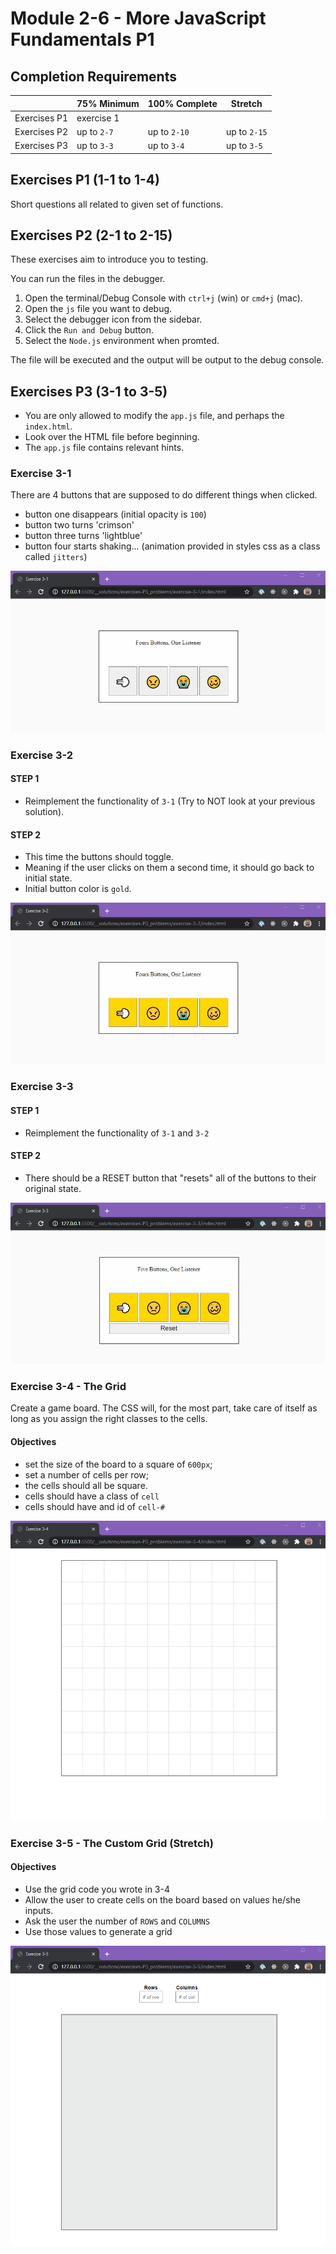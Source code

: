 # Module 2-6 - More JavaScript Fundamentals P1

## Completion Requirements

|              | 75% Minimum | 100% Complete | Stretch      |
| ------------ | ----------- | ------------- | ------------ |
| Exercises P1 | exercise 1  |               |              |
| Exercises P2 | up to `2-7` | up to `2-10`  | up to `2-15` |
| Exercises P3 | up to `3-3` | up to `3-4`   | up to `3-5`  |

## Exercises P1 (1-1 to 1-4)

Short questions all related to given set of functions.

## Exercises P2 (2-1 to 2-15)

These exercises aim to introduce you to testing.

You can run the files in the debugger.

1. Open the terminal/Debug Console with `ctrl+j` (win) or `cmd+j` (mac).
2. Open the `js` file you want to debug.
3. Select the debugger icon from the sidebar.
4. Click the `Run and Debug` button.
5. Select the `Node.js` environment when promted.

The file will be executed and the output will be output to the debug console.

## Exercises P3 (3-1 to 3-5)

- You are only allowed to modify the `app.js` file, and perhaps the `index.html`.
- Look over the HTML file before beginning.
- The `app.js` file contains relevant hints.

### Exercise 3-1

There are 4 buttons that are supposed to do different things when clicked.

- button one disappears (initial opacity is `100`)
- button two turns 'crimson'
- button three turns 'lightblue'
- button four starts shaking... (animation provided in styles css as a class called `jitters`)

<img src="__lecture/assets/exercise-3-1.gif" />

### Exercise 3-2

#### STEP 1

- Reimplement the functionality of `3-1` (Try to NOT look at your previous solution).

#### STEP 2

- This time the buttons should toggle.
- Meaning if the user clicks on them a second time, it should go back to initial state.
- Initial button color is `gold`.

<img src="__lecture/assets/exercise-3-2.gif" />

### Exercise 3-3

#### STEP 1

- Reimplement the functionality of `3-1` and `3-2`

#### STEP 2

- There should be a RESET button that "resets" all of the buttons to their original state.

<img src="__lecture/assets/exercise-3-3.gif" />

### Exercise 3-4 - The Grid

Create a game board. The CSS will, for the most part, take care of itself as long as you assign the right classes to the cells.

#### Objectives

- set the size of the board to a square of `600px`;
- set a number of cells per row;
- the cells should all be square.
- cells should have a class of `cell`
- cells should have and id of `cell-#`

<img src="__lecture/assets/exercise-3-4.gif" />

### Exercise 3-5 - The Custom Grid (Stretch)

#### Objectives

- Use the grid code you wrote in 3-4
- Allow the user to create cells on the board based on values he/she inputs.
- Ask the user the number of `ROWS` and `COLUMNS`
- Use those values to generate a grid

<img src="__lecture/assets/exercise-3-5.gif" />

